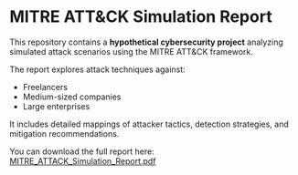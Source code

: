# MITRE ATT&CK Simulation Report

This repository contains a **hypothetical cybersecurity project** analyzing simulated attack scenarios using the MITRE ATT&CK framework. 

The report explores attack techniques against:
- Freelancers
- Medium-sized companies
- Large enterprises

It includes detailed mappings of attacker tactics, detection strategies, and mitigation recommendations.

You can download the full report here: [MITRE_ATTACK_Simulation_Report.pdf](./MITRE_ATTACK_Simulation_Report.pdf)

